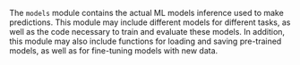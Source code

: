 The `models` module contains the actual ML models inference used to make predictions.
This module may include different models for different tasks, as well as the code necessary to train and evaluate these models.
In addition, this module may also include functions for loading and saving pre-trained models, as well as for fine-tuning models with new data.